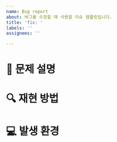 ```yaml
---
name: Bug report
about: 버그를 수정할 때 사용할 이슈 템플릿입니다.
title: 'fix: '
labels: ''
assignees: ''

---
```


# 🐞 문제 설명
<!-- 어떤 문제가 발생했는지 간단히 작성해주세요. -->

# 🔍 재현 방법
<!-- 문제의 재현 방법을 적어주세요. (가능하면 스크린샷이나 콘솔 에러 포함) -->

# 💻 발생 환경
<!-- 문제가 발생한 환경을 작성해주세요. (예: 브라우저, OS, 기기 종류, 해상도 등) -->
